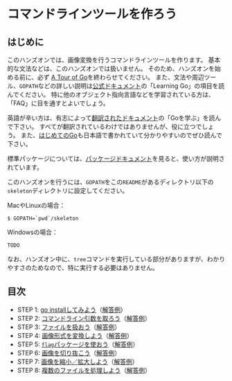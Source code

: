 # コマンドラインツールを作ろう

## はじめに

このハンズオンでは、画像変換を行うコマンドラインツールを作ります。
基本的な文法などは、このハンズオンでは扱いません。
そのため、ハンズオンを始める前に、必ず [A Tour of Go](https://go-tour-jp.appspot.com)を終わらせてください。
また、文法や周辺ツール、`GOPATH`などの詳しい説明は[公式ドキュメント](https://golang.org/doc/)の「Learning Go」の項目を読んでください。
特に他のオブジェクト指向言語などを学習されている方は、「FAQ」に目を通すとよいでしょう。

英語が辛い方は、有志によって[翻訳されたドキュメント](http://golang-jp.org/doc/)の「Goを学ぶ」を読んで下さい。
すべてが翻訳されているわけではありませんが、役に立つでしょう。
また、[はじめてのGo](http://gihyo.jp/dev/feature/01/go_4beginners)も日本語で書かれていて分かりやすいのでぜひ読んで下さい。

標準パッケージについては、[パッケージドキュメント](https://golang.org/pkg/)を見ると、使い方が説明されています。

このハンズオンを行うには、`GOPATH`をこの`README`があるディレクトリ以下の`skeleton`ディレクトリに設定してください。

MacやLinuxの場合：

```
$ GOPATH=`pwd`/skeleton
```

Windowsの場合：

```
TODO
```

なお、ハンズオン中に、`tree`コマンドを実行している部分がありますが、わかりやすさのためなので、特に実行する必要はありません。

## 目次

* STEP 1: [go installしてみよう](./skeleton/src/step1)（[解答例](./solution/src/step1)）
* STEP 2: [コマンドライン引数を取ろう](./skeleton/src/step2)（[解答例](./solution/src/step2)）
* STEP 3: [ファイルを扱おう](./skeleton/src/step3)（[解答例](./solution/src/step3)）
* STEP 4: [画像形式を変換しよう](./skeleton/src/step4)（[解答例](./solution/src/step4)）
* STEP 5: [`flag`パッケージを使おう](./skeleton/src/step5)（[解答例](./solution/src/step5)）
* STEP 6: [画像を切り抜こう](./skeleton/src/step6)（[解答例](./solution/src/step6)）
* STEP 7: [画像を縮小／拡大しよう](./skeleton/src/step7)（[解答例](./solution/src/step7)）
* STEP 8: [複数のファイルを処理しよう](./skeleton/src/step8)（[解答例](./solution/src/step8)）
